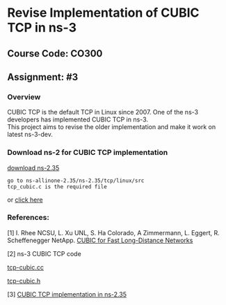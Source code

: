 # Revise Implementation of CUBIC TCP in ns-3

## Course Code: CO300

## Assignment: #3

### Overview
CUBIC TCP is the default TCP in Linux since 2007. One of the ns-3 developers has
implemented CUBIC TCP in ns-3.  
 This project aims to revise the older implementation and
make it work on latest ns-3-dev. 


### Download ns-2 for CUBIC TCP implementation
[download ns-2.35](https://sourceforge.net/projects/nsnam/files/allinone/ns-allinone-2.35/ns-allinone-2.35.tar.gz/download)   

    go to ns-allinone-2.35/ns-2.35/tcp/linux/src
    tcp_cubic.c is the required file

or [click here](https://github.com/Saharsh007/Revise-Implementation-of-CUBIC-TCP-in-ns-3/tree/master/ns-2.35%20CUBIC%20TCP%20implementation)


### References:
[1] I. Rhee NCSU, L. Xu UNL, S. Ha Colorado, A Zimmermann, L. Eggert, R. Scheffenegger NetApp. [CUBIC for Fast Long-Distance Networks](https://tools.ietf.org/pdf/rfc8312.pdf)

[2] ns-3 CUBIC TCP code  

[tcp-cubic.cc](https://github.com/natale-p/ns-3-dev-git/blob/tcp-versions-updated/src/internet/model/tcp-cubic.cc)

[tcp-cubic.h](https://github.com/natale-p/ns-3-dev-git/blob/tcp-versions-updated/src/internet/model/tcp-cubic.h)


[3] [CUBIC TCP implementation in ns-2.35](https://github.com/NetSys/ups/blob/master/ns-allinone-2.35/ns-2.35/tcp/linux/src/tcp_cubic.c)

